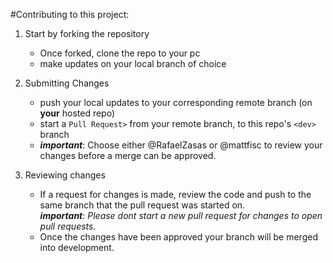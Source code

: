#Contributing to this project:

1. Start by forking the repository
   - Once forked, clone the repo to your pc
   - make updates on your local branch of choice
   
2. Submitting Changes
   - push your local updates to your corresponding 
   remote branch (on **your** hosted repo)
   - start a `Pull Request>` from your remote branch,
   to this repo's `<dev>` branch
   - ***important***: Choose either @RafaelZasas or
    @mattfisc to review your changes before a
    merge can be approved.
    
3. Reviewing changes
    - If a request for changes is made, review the code and push 
    to the same branch that the pull request was started on.<br>
    ***important***: *Please dont start a new pull request for changes
    to open pull requests.*
    - Once the changes have been approved your branch will be merged 
    into development.
   

   



